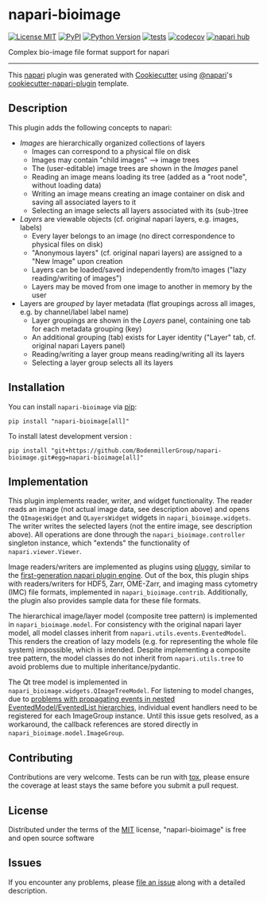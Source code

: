 # napari-bioimage

[![License MIT](https://img.shields.io/pypi/l/napari-bioimage.svg?color=green)](https://github.com/BodenmillerGroup/napari-bioimage/raw/main/LICENSE)
[![PyPI](https://img.shields.io/pypi/v/napari-bioimage.svg?color=green)](https://pypi.org/project/napari-bioimage)
[![Python Version](https://img.shields.io/pypi/pyversions/napari-bioimage.svg?color=green)](https://python.org)
[![tests](https://github.com/BodenmillerGroup/napari-bioimage/workflows/tests/badge.svg)](https://github.com/BodenmillerGroup/napari-bioimage/actions)
[![codecov](https://codecov.io/gh/BodenmillerGroup/napari-bioimage/branch/main/graph/badge.svg)](https://codecov.io/gh/BodenmillerGroup/napari-bioimage)
[![napari hub](https://img.shields.io/endpoint?url=https://api.napari-hub.org/shields/napari-bioimage)](https://napari-hub.org/plugins/napari-bioimage)

Complex bio-image file format support for napari

----------------------------------

This [napari] plugin was generated with [Cookiecutter] using [@napari]'s [cookiecutter-napari-plugin] template.


## Description

This plugin adds the following concepts to napari:

- *Images* are hierarchically organized collections of layers
  - Images can correspond to a physical file on disk
  - Images may contain "child images" --> image trees
  - The (user-editable) image trees are shown in the *Images* panel
  - Reading an image means loading its tree (added as a "root node", without loading data)
  - Writing an image means creating an image container on disk and saving all associated layers to it
  - Selecting an image selects all layers associated with its (sub-)tree
- *Layers* are viewable objects (cf. original napari layers, e.g. images, labels)
  - Every layer belongs to an image (no direct correspondence to physical files on disk)
  - "Anonymous layers" (cf. original napari layers) are assigned to a "New Image" upon creation
  - Layers can be loaded/saved independently from/to images ("lazy reading/writing of images")
  - Layers may be moved from one image to another in memory by the user
- Layers are *grouped* by layer metadata (flat groupings across all images, e.g. by channel/label label name)
  - Layer groupings are shown in the *Layers* panel, containing one tab for each metadata grouping (key)
  - An additional grouping (tab) exists for Layer identity ("Layer" tab, cf. original napari Layers panel)
  - Reading/writing a layer group means reading/writing all its layers
  - Selecting a layer group selects all its layers


## Installation

You can install `napari-bioimage` via [pip]:

    pip install "napari-bioimage[all]"

To install latest development version :

    pip install "git+https://github.com/BodenmillerGroup/napari-bioimage.git#egg=napari-bioimage[all]"


## Implementation

This plugin implements reader, writer, and widget functionality. The reader reads an image (not actual image data, see description above) and opens the `QImagesWidget` and `QLayersWidget` widgets in `napari_bioimage.widgets`. The writer writes the selected layers (not the entire image, see description above). All operations are done through the `napari_bioimage.controller` singleton instance, which "extends" the functionality of `napari.viewer.Viewer`.

Image readers/writers are implemented as plugins using [pluggy](https://pluggy.readthedocs.io), similar to the [first-generation napari plugin engine](https://github.com/napari/napari-plugin-engine). Out of the box, this plugin ships with readers/writers for HDF5, Zarr, OME-Zarr, and imaging mass cytometry (IMC) file formats, implemented in `napari_bioimage.contrib`. Additionally, the plugin also provides sample data for these file formats.

The hierarchical image/layer model (composite tree pattern) is implemented in `napari_bioimage.model`. For consistency with the original napari layer model, all model classes inherit from `napari.utils.events.EventedModel`. This renders the creation of lazy models (e.g. for representing the whole file system) impossible, which is intended. Despite implementing a composite tree pattern, the model classes do not inherit from `napari.utils.tree` to avoid problems due to multiple inheritance/pydantic.

The Qt tree model is implemented in `napari_bioimage.widgets.QImageTreeModel`. For listening to model changes, due to [problems with propagating events in nested EventedModel/EventedList hierarchies](https://napari.zulipchat.com/#narrow/stream/212875-general/topic/.E2.9C.94.20model.20events.20propagation), individual event handlers need to be registered for each ImageGroup instance. Until this issue gets resolved, as a workaround, the callback references are stored directly in `napari_bioimage.model.ImageGroup`.

## Contributing

Contributions are very welcome. Tests can be run with [tox], please ensure
the coverage at least stays the same before you submit a pull request.


## License

Distributed under the terms of the [MIT] license,
"napari-bioimage" is free and open source software


## Issues

If you encounter any problems, please [file an issue] along with a detailed description.

[napari]: https://github.com/napari/napari
[Cookiecutter]: https://github.com/audreyr/cookiecutter
[@napari]: https://github.com/napari
[MIT]: http://opensource.org/licenses/MIT
[BSD-3]: http://opensource.org/licenses/BSD-3-Clause
[GNU GPL v3.0]: http://www.gnu.org/licenses/gpl-3.0.txt
[GNU LGPL v3.0]: http://www.gnu.org/licenses/lgpl-3.0.txt
[Apache Software License 2.0]: http://www.apache.org/licenses/LICENSE-2.0
[Mozilla Public License 2.0]: https://www.mozilla.org/media/MPL/2.0/index.txt
[cookiecutter-napari-plugin]: https://github.com/napari/cookiecutter-napari-plugin

[file an issue]: https://github.com/BodenmillerGroup/napari-bioimage/issues

[napari]: https://github.com/napari/napari
[tox]: https://tox.readthedocs.io/en/latest/
[pip]: https://pypi.org/project/pip/
[PyPI]: https://pypi.org/
